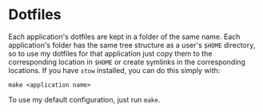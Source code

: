 # Dotfiles

Each application's dotfiles are kept in a folder of the same name. Each application's folder has the same tree structure as a user's `$HOME` directory, so to use my dotfiles for that application just copy them to the corresponding location in `$HOME` or create symlinks in the corresponding locations. If you have `stow` installed, you can do this simply with:

```
make <application name>
```

To use my default configuration, just run `make`.
